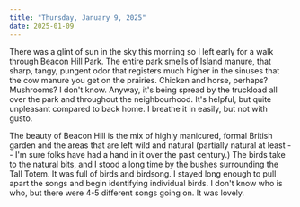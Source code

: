 ```yaml
---
title: "Thursday, January 9, 2025"
date: 2025-01-09
---
```


There was a glint of sun in the sky this morning so I left early for a walk through Beacon Hill Park.   The entire park smells of Island manure, that sharp, tangy, pungent odor that registers much higher in the sinuses that the cow manure you get on the prairies.  Chicken and horse, perhaps?  Mushrooms?  I don't know.  Anyway, it's being spread by the truckload all over the park and throughout the neighbourhood.  It's helpful, but quite unpleasant compared to back home.  I breathe it in easily, but not with gusto.

The beauty of Beacon Hill is the mix of highly manicured, formal British garden and the areas that are left wild and natural (partially natural at least -- I'm sure folks have had a hand in it over the past century.)  The birds take to the natural bits, and I stood a long time by the bushes surrounding the Tall Totem. It was full of birds and birdsong.  I stayed long enough to pull apart the songs and begin identifying individual birds.  I don't know who is who, but there were 4-5 different songs going on.  It was lovely.



